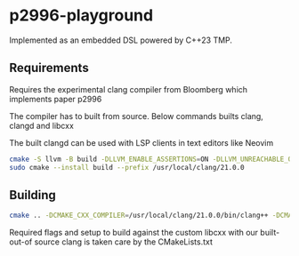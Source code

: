 
# p2996-playground
Implemented as an embedded DSL powered by C++23 TMP.


## Requirements
Requires the experimental clang compiler from Bloomberg which
implements paper p2996

The compiler has to built from source. Below commands builts clang, clangd
and libcxx

The built clangd can be used with LSP clients in text editors like Neovim

```bash
cmake -S llvm -B build -DLLVM_ENABLE_ASSERTIONS=ON -DLLVM_UNREACHABLE_OPTIMIZE=ON -DCLANG_DEFAULT_CXX_STDLIB=libc++ -DLLVM_ENABLE_PROJECTS="clang;clang-tools-extra" -DLLVM_ENABLE_RUNTIMES="libcxx;libcxxabi;libunwind" -DCMAKE_BUILD_TYPE=Release
sudo cmake --install build --prefix /usr/local/clang/21.0.0
```

## Building
```bash
cmake .. -DCMAKE_CXX_COMPILER=/usr/local/clang/21.0.0/bin/clang++ -DCMAKE_EXPORT_COMPILE_COMMANDS=ON
```

Required flags and setup to build against the custom libcxx 
with our built-out-of source clang is taken care by the CMakeLists.txt
